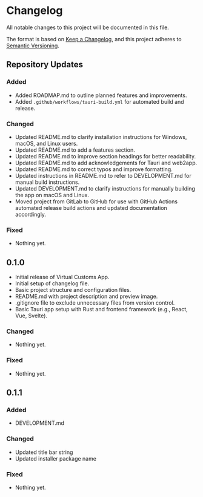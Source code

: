 # Changelog
All notable changes to this project will be documented in this file.

The format is based on [Keep a Changelog](https://keepachangelog.com/en/1.0.0/), and this project adheres to [Semantic Versioning](https://semver.org/spec/v2.0.0.html).

## Repository Updates

### Added
- Added ROADMAP.md to outline planned features and improvements.
- Added `.github/workflows/tauri-build.yml` for automated build and release.

### Changed
- Updated README.md to clarify installation instructions for Windows, macOS, and Linux users.
- Updated README.md to add a features section.
- Updated README.md to improve section headings for better readability.
- Updated README.md to add acknowledgements for Tauri and web2app.
- Updated README.md to correct typos and improve formatting.
- Updated instructions in README.md to refer to DEVELOPMENT.md for manual build instructions.
- Updated DEVELOPMENT.md to clarify instructions for manually building the app on macOS and Linux.
- Moved project from GitLab to GitHub for use with GitHub Actions automated release build actions and updated documentation accordingly.

### Fixed
- Nothing yet.

## 0.1.0
- Initial release of Virtual Customs App.
- Initial setup of changelog file.
- Basic project structure and configuration files.
- README.md with project description and preview image.
- .gitignore file to exclude unnecessary files from version control.
- Basic Tauri app setup with Rust and frontend framework (e.g., React, Vue, Svelte).

### Changed
- Nothing yet.

### Fixed
- Nothing yet.

## 0.1.1

### Added
- DEVELOPMENT.md

### Changed
- Updated title bar string
- Updated installer package name

### Fixed
- Nothing yet.